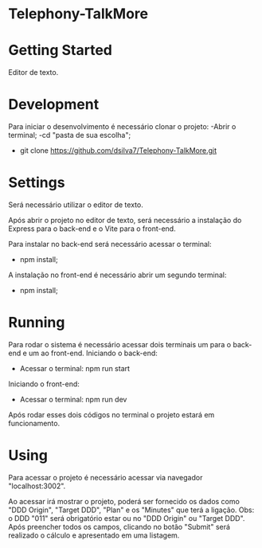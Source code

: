 # Telephony-TalkMore

# Getting Started

Editor de texto.

# Development

Para iniciar o desenvolvimento é necessário clonar o projeto:
-Abrir o terminal;
-cd "pasta de sua escolha";
- git clone https://github.com/dsilva7/Telephony-TalkMore.git

# Settings

Será necessário utilizar o editor de texto.

Após abrir o projeto no editor de texto, será necessário a instalação do Express para o back-end e o Vite para o front-end.

Para instalar no back-end será necessário acessar o terminal:
- npm install;

A instalação no front-end é necessário abrir um segundo terminal:
- npm install;

# Running

Para rodar o sistema é necessário acessar dois terminais um para o back-end e um ao front-end.
Iniciando o back-end:
- Acessar o terminal: npm run start

Iniciando o front-end:
- Acessar o terminal: npm run dev

Após rodar esses dois códigos no terminal o projeto estará em funcionamento.

# Using

Para acessar o projeto é necessário acessar via navegador "localhost:3002".

Ao acessar irá mostrar o projeto, poderá ser fornecido os dados como "DDD Origin", "Target DDD", "Plan" e os "Minutes" que terá a ligação.
Obs: o DDD "011" será obrigatório estar ou no "DDD Origin" ou "Target DDD".
Após preencher todos os campos, clicando no botão "Submit" será realizado o cálculo e apresentado em uma listagem.
